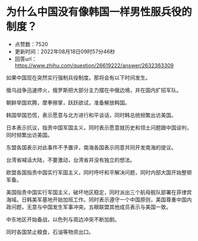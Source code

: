# 为什么中国没有像韩国一样男性服兵役的制度？
- 点赞数：7520
- 更新时间：2022年08月18日09时57分46秒
- 回答url：https://www.zhihu.com/question/26619222/answer/2632363309
<body>
 <p data-pid="IBEvvDI8">如果中国现在突然实行强制兵役制度。那将会有以下时间发生。</p>
 <p data-pid="PyYtEb2C">俄乌战争迅速停火，俄罗斯把大部分主力摆在中俄边境，并在国内扩招军队。</p>
 <p data-pid="FgMB3tZn">朝鲜举国欢腾，摩拳擦掌，跃跃欲试，准备解放韩国。</p>
 <p data-pid="2ctc46JB">韩国举国恐慌，表示愿意与北方进行和平谈话，同时韩总统频繁出访美国。</p>
 <p data-pid="u0u13sPV">日本表示抗议，指责中国军国主义，同时表示愿意就历史和领土问题跟中国谈判，同时频繁出访美国。</p>
 <p data-pid="9HjNiC19">东盟各国表示对此事件不予置评，南海各国表示同意共同开发南海的提议。</p>
 <p data-pid="QPLKItyY">台湾省喊话大陆，不要激动，台湾省并没有独立的想法。</p>
 <p data-pid="k8Blcw6P">欧盟各国指责中国实行军国主义，同时呼吁和平解决问题，同时内部大国开始整顿军备。</p>
 <p data-pid="Bj4uw1yJ">美国指责中国实行军国主义，破坏地区稳定，同时派出三个航母舰队部署在菲律宾海域。日韩美军基地开始加班工作。同时表示遵守一个中国原则，美国尊重中国内政问题，无意与中国发生军事冲突。五眼联盟其他成员表示与美国一致。</p>
 <p data-pid="RTG1yofe">中东地区开始备战，以色列与周边冲突不断加剧。</p>
 <p data-pid="jm62YMTv">同时各国禁止粮食，石油等物资出口。</p>
</body>